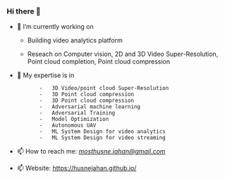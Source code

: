 ### Hi there 👋


 - 🔭 I’m currently working on

    - Building video analytics platform
    
    - Reseach on Computer vision, 2D and 3D Video Super-Resolution, Point cloud completion, Point cloud compression

- 🌱 My expertise is in  

             -   3D Video/point cloud Super-Resolution
             -   3D Point cloud compression
             -   3D Point cloud compression
             -   Adversarial machine learning
             -   Adversarial Training
             -   Model Optimization
             -   Autonomous UAV
             -   ML System Design for video analytics
             -   ML System Design for video streaming
             
  
- 📫 How to reach me: *mosthusne.jahan@gmail.com*
- 📫 Website: https://husnejahan.github.io/

